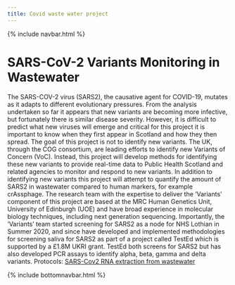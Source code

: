 ```yaml
---
title: Covid waste water project
---
```

{% include navbar.html %} 
# SARS-CoV-2 Variants Monitoring in Wastewater

The SARS-COV-2 virus (SARS2), the causative agent for COVID-19, mutates as it adapts to different evolutionary pressures. From the analysis undertaken so far it appears that new variants are becoming more infective, but fortunately there is similar disease severity. However, it is difficult to predict what new viruses will emerge and critical for this project it is important to know when they first appear in Scotland and how they then spread. The goal of this project is not to identify new variants. The UK, through the COG consortium, are leading efforts to identify new Variants of Concern (VoC). Instead, this project will develop methods for identifying these new variants to provide real-time data to Public Health Scotland and related agencies to monitor and respond to new variants. In addition to identifying new variants this project will attempt to quantify the amount of SARS2 in wastewater compared to human markers, for example crAssphage. The research team with the expertise to deliver the ‘Variants’ component of this project are based at the MRC Human Genetics Unit, University of Edinburgh (UOE) and have broad experience in molecular biology techniques, including next generation sequencing. Importantly, the ‘Variants’ team started screening for SARS2 as a node for NHS Lothian in Summer 2020, and since have developed and implemented methodologies for screening saliva for SARS2 as part of a project called TestEd which is supported by a £1.8M UKRI grant. TestEd both screens for SARS2 but has also developed PCR assays to identify alpha, beta, gamma and delta variants. Protocols: [SARS-Cov2 RNA extraction from wastewater](https://www.wiki.ed.ac.uk/display/COV/SARS-Cov2+RNA+extraction+from+wastewater)

{% include bottomnavbar.html %}
